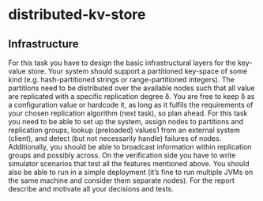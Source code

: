 # distributed-kv-store

## Infrastructure
For this task you have to design the basic infrastructural layers for the key-value store.
Your system should support a partitioned key-space of some kind (e.g. hash-partitioned
strings or range-partitioned integers). The partitions need to be distributed over the
available nodes such that all value are replicated with a specific replication degree δ.
You are free to keep δ as a configuration value or hardcode it, as long as it fulfils the
requirements of your chosen replication algorithm (next task), so plan ahead.
For this task you need to be able to set up the system, assign nodes to partitions and
replication groups, lookup (preloaded) values1 from an external system (client), and
detect (but not necessarily handle) failures of nodes. Additionally, you should be able
to broadcast information within replication groups and possibly across.
On the verification side you have to write simulator scenarios that test all the features
mentioned above. You should also be able to run in a simple deployment (it’s fine to
run multiple JVMs on the same machine and consider them separate nodes).
For the report describe and motivate all your decisions and tests.
